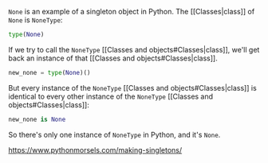 
`None` is an example of a singleton object in Python. The [[Classes|class]] of `None` is `NoneType`:

```python
type(None)
```

If we try to call the `NoneType` [[Classes and objects#Classes|class]], we'll get back an instance of that [[Classes and objects#Classes|class]].

```python
new_none = type(None)()
```

But every instance of the `NoneType` [[Classes and objects#Classes|class]] is identical to every other instance of the `NoneType` [[Classes and objects#Classes|class]]:

```python
new_none is None
```

So there's only one instance of `NoneType` in Python, and it's `None`.

https://www.pythonmorsels.com/making-singletons/
